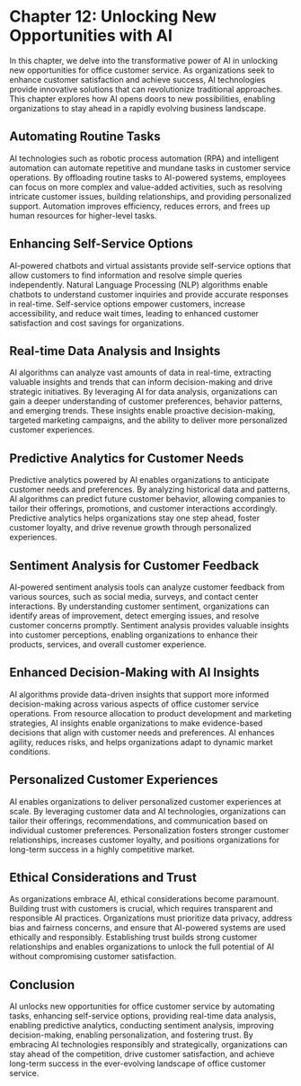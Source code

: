 Chapter 12: Unlocking New Opportunities with AI
===============================================

In this chapter, we delve into the transformative power of AI in unlocking new opportunities for office customer service. As organizations seek to enhance customer satisfaction and achieve success, AI technologies provide innovative solutions that can revolutionize traditional approaches. This chapter explores how AI opens doors to new possibilities, enabling organizations to stay ahead in a rapidly evolving business landscape.

Automating Routine Tasks
------------------------

AI technologies such as robotic process automation (RPA) and intelligent automation can automate repetitive and mundane tasks in customer service operations. By offloading routine tasks to AI-powered systems, employees can focus on more complex and value-added activities, such as resolving intricate customer issues, building relationships, and providing personalized support. Automation improves efficiency, reduces errors, and frees up human resources for higher-level tasks.

Enhancing Self-Service Options
------------------------------

AI-powered chatbots and virtual assistants provide self-service options that allow customers to find information and resolve simple queries independently. Natural Language Processing (NLP) algorithms enable chatbots to understand customer inquiries and provide accurate responses in real-time. Self-service options empower customers, increase accessibility, and reduce wait times, leading to enhanced customer satisfaction and cost savings for organizations.

Real-time Data Analysis and Insights
------------------------------------

AI algorithms can analyze vast amounts of data in real-time, extracting valuable insights and trends that can inform decision-making and drive strategic initiatives. By leveraging AI for data analysis, organizations can gain a deeper understanding of customer preferences, behavior patterns, and emerging trends. These insights enable proactive decision-making, targeted marketing campaigns, and the ability to deliver more personalized customer experiences.

Predictive Analytics for Customer Needs
---------------------------------------

Predictive analytics powered by AI enables organizations to anticipate customer needs and preferences. By analyzing historical data and patterns, AI algorithms can predict future customer behavior, allowing companies to tailor their offerings, promotions, and customer interactions accordingly. Predictive analytics helps organizations stay one step ahead, foster customer loyalty, and drive revenue growth through personalized experiences.

Sentiment Analysis for Customer Feedback
----------------------------------------

AI-powered sentiment analysis tools can analyze customer feedback from various sources, such as social media, surveys, and contact center interactions. By understanding customer sentiment, organizations can identify areas of improvement, detect emerging issues, and resolve customer concerns promptly. Sentiment analysis provides valuable insights into customer perceptions, enabling organizations to enhance their products, services, and overall customer experience.

Enhanced Decision-Making with AI Insights
-----------------------------------------

AI algorithms provide data-driven insights that support more informed decision-making across various aspects of office customer service operations. From resource allocation to product development and marketing strategies, AI insights enable organizations to make evidence-based decisions that align with customer needs and preferences. AI enhances agility, reduces risks, and helps organizations adapt to dynamic market conditions.

Personalized Customer Experiences
---------------------------------

AI enables organizations to deliver personalized customer experiences at scale. By leveraging customer data and AI technologies, organizations can tailor their offerings, recommendations, and communication based on individual customer preferences. Personalization fosters stronger customer relationships, increases customer loyalty, and positions organizations for long-term success in a highly competitive market.

Ethical Considerations and Trust
--------------------------------

As organizations embrace AI, ethical considerations become paramount. Building trust with customers is crucial, which requires transparent and responsible AI practices. Organizations must prioritize data privacy, address bias and fairness concerns, and ensure that AI-powered systems are used ethically and responsibly. Establishing trust builds strong customer relationships and enables organizations to unlock the full potential of AI without compromising customer satisfaction.

Conclusion
----------

AI unlocks new opportunities for office customer service by automating tasks, enhancing self-service options, providing real-time data analysis, enabling predictive analytics, conducting sentiment analysis, improving decision-making, enabling personalization, and fostering trust. By embracing AI technologies responsibly and strategically, organizations can stay ahead of the competition, drive customer satisfaction, and achieve long-term success in the ever-evolving landscape of office customer service.
